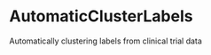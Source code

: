 AutomaticClusterLabels
======================

Automatically clustering labels from clinical trial data
